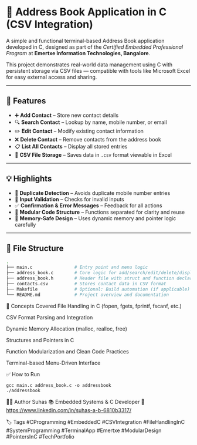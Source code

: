 # 📇 Address Book Application in C (CSV Integration)

A simple and functional terminal-based Address Book application developed in C, designed as part of the *Certified Embedded Professional Program* at **Emertxe Information Technologies, Bangalore**.

This project demonstrates real-world data management using C with persistent storage via CSV files — compatible with tools like Microsoft Excel for easy external access and sharing.

---

## 🔧 Features

- ➕ **Add Contact** – Store new contact details
- 🔍 **Search Contact** – Lookup by name, mobile number, or email
- ✏️ **Edit Contact** – Modify existing contact information
- ❌ **Delete Contact** – Remove contacts from the address book
- 📋 **List All Contacts** – Display all stored entries
- 📂 **CSV File Storage** – Saves data in `.csv` format viewable in Excel

---

## 💡 Highlights

- 📵 **Duplicate Detection** – Avoids duplicate mobile number entries
- 🛑 **Input Validation** – Checks for invalid inputs
- ✅ **Confirmation & Error Messages** – Feedback for all actions
- 🧱 **Modular Code Structure** – Functions separated for clarity and reuse
- 🧠 **Memory-Safe Design** – Uses dynamic memory and pointer logic carefully

---

## 📁 File Structure

```bash
.
├── main.c                # Entry point and menu logic
├── address_book.c        # Core logic for add/search/edit/delete/display
├── address_book.h        # Header file with struct and function declarations
├── contacts.csv          # Stores contact data in CSV format
├── Makefile              # Optional: Build automation (if applicable)
└── README.md             # Project overview and documentation
```

🧠 Concepts Covered
File Handling in C (fopen, fgets, fprintf, fscanf, etc.)

CSV Format Parsing and Integration

Dynamic Memory Allocation (malloc, realloc, free)

Structures and Pointers in C

Function Modularization and Clean Code Practices

Terminal-based Menu-Driven Interface

✅ How to Run
```
gcc main.c address_book.c -o addressbook
./addressbook
```

🧑‍💻 Author
Suhas
📚 Embedded Systems & C Developer
🔗 https://www.linkedin.com/in/suhas-a-b-6810b3317/

🏷️ Tags
#CProgramming #EmbeddedC #CSVIntegration #FileHandlingInC #SystemProgramming #TerminalApp #Emertxe #ModularDesign #PointersInC #TechPortfolio
